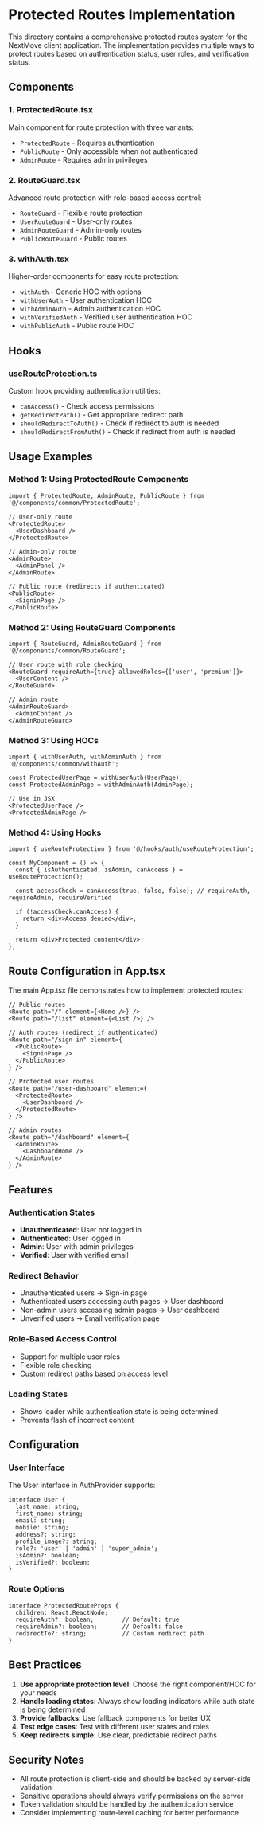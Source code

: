# Protected Routes Implementation

This directory contains a comprehensive protected routes system for the NextMove client application. The implementation provides multiple ways to protect routes based on authentication status, user roles, and verification status.

## Components

### 1. ProtectedRoute.tsx
Main component for route protection with three variants:
- `ProtectedRoute` - Requires authentication
- `PublicRoute` - Only accessible when not authenticated
- `AdminRoute` - Requires admin privileges

### 2. RouteGuard.tsx
Advanced route protection with role-based access control:
- `RouteGuard` - Flexible route protection
- `UserRouteGuard` - User-only routes
- `AdminRouteGuard` - Admin-only routes
- `PublicRouteGuard` - Public routes

### 3. withAuth.tsx
Higher-order components for easy route protection:
- `withAuth` - Generic HOC with options
- `withUserAuth` - User authentication HOC
- `withAdminAuth` - Admin authentication HOC
- `withVerifiedAuth` - Verified user authentication HOC
- `withPublicAuth` - Public route HOC

## Hooks

### useRouteProtection.ts
Custom hook providing authentication utilities:
- `canAccess()` - Check access permissions
- `getRedirectPath()` - Get appropriate redirect path
- `shouldRedirectToAuth()` - Check if redirect to auth is needed
- `shouldRedirectFromAuth()` - Check if redirect from auth is needed

## Usage Examples

### Method 1: Using ProtectedRoute Components
```tsx
import { ProtectedRoute, AdminRoute, PublicRoute } from '@/components/common/ProtectedRoute';

// User-only route
<ProtectedRoute>
  <UserDashboard />
</ProtectedRoute>

// Admin-only route
<AdminRoute>
  <AdminPanel />
</AdminRoute>

// Public route (redirects if authenticated)
<PublicRoute>
  <SigninPage />
</PublicRoute>
```

### Method 2: Using RouteGuard Components
```tsx
import { RouteGuard, AdminRouteGuard } from '@/components/common/RouteGuard';

// User route with role checking
<RouteGuard requireAuth={true} allowedRoles={['user', 'premium']}>
  <UserContent />
</RouteGuard>

// Admin route
<AdminRouteGuard>
  <AdminContent />
</AdminRouteGuard>
```

### Method 3: Using HOCs
```tsx
import { withUserAuth, withAdminAuth } from '@/components/common/withAuth';

const ProtectedUserPage = withUserAuth(UserPage);
const ProtectedAdminPage = withAdminAuth(AdminPage);

// Use in JSX
<ProtectedUserPage />
<ProtectedAdminPage />
```

### Method 4: Using Hooks
```tsx
import { useRouteProtection } from '@/hooks/auth/useRouteProtection';

const MyComponent = () => {
  const { isAuthenticated, isAdmin, canAccess } = useRouteProtection();
  
  const accessCheck = canAccess(true, false, false); // requireAuth, requireAdmin, requireVerified
  
  if (!accessCheck.canAccess) {
    return <div>Access denied</div>;
  }
  
  return <div>Protected content</div>;
};
```

## Route Configuration in App.tsx

The main App.tsx file demonstrates how to implement protected routes:

```tsx
// Public routes
<Route path="/" element={<Home />} />
<Route path="/list" element={<List />} />

// Auth routes (redirect if authenticated)
<Route path="/sign-in" element={
  <PublicRoute>
    <SigninPage />
  </PublicRoute>
} />

// Protected user routes
<Route path="/user-dashboard" element={
  <ProtectedRoute>
    <UserDashboard />
  </ProtectedRoute>
} />

// Admin routes
<Route path="/dashboard" element={
  <AdminRoute>
    <DashboardHome />
  </AdminRoute>
} />
```

## Features

### Authentication States
- **Unauthenticated**: User not logged in
- **Authenticated**: User logged in
- **Admin**: User with admin privileges
- **Verified**: User with verified email

### Redirect Behavior
- Unauthenticated users → Sign-in page
- Authenticated users accessing auth pages → User dashboard
- Non-admin users accessing admin pages → User dashboard
- Unverified users → Email verification page

### Role-Based Access Control
- Support for multiple user roles
- Flexible role checking
- Custom redirect paths based on access level

### Loading States
- Shows loader while authentication state is being determined
- Prevents flash of incorrect content

## Configuration

### User Interface
The User interface in AuthProvider supports:
```tsx
interface User {
  last_name: string;
  first_name: string;
  email: string;
  mobile: string;
  address?: string;
  profile_image?: string;
  role?: 'user' | 'admin' | 'super_admin';
  isAdmin?: boolean;
  isVerified?: boolean;
}
```

### Route Options
```tsx
interface ProtectedRouteProps {
  children: React.ReactNode;
  requireAuth?: boolean;        // Default: true
  requireAdmin?: boolean;       // Default: false
  redirectTo?: string;          // Custom redirect path
}
```

## Best Practices

1. **Use appropriate protection level**: Choose the right component/HOC for your needs
2. **Handle loading states**: Always show loading indicators while auth state is being determined
3. **Provide fallbacks**: Use fallback components for better UX
4. **Test edge cases**: Test with different user states and roles
5. **Keep redirects simple**: Use clear, predictable redirect paths

## Security Notes

- All route protection is client-side and should be backed by server-side validation
- Sensitive operations should always verify permissions on the server
- Token validation should be handled by the authentication service
- Consider implementing route-level caching for better performance
